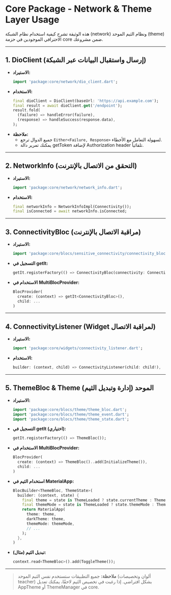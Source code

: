 # Core Package - Network & Theme Layer Usage

هذه الوثيقة تشرح كيفية استخدام نظام الشبكة (network) ونظام الثيم الموحد (theme) الاحترافي الموجودين في حزمة core ضمن مشروعك.

---

## 1. DioClient (إرسال واستقبال البيانات عبر الشبكة)

- **الاستيراد:**
  ```dart
  import 'package:core/network/dio_client.dart';
  ```
- **الاستخدام:**
  ```dart
  final dioClient = DioClient(baseUrl: 'https://api.example.com');
  final result = await dioClient.get('/endpoint');
  result.fold(
    (failure) => handleError(failure),
    (response) => handleSuccess(response.data),
  );
  ```
- **ملاحظة:**
  - جميع الدوال ترجع `Either<Failure, Response>` لسهولة التعامل مع الأخطاء.
  - يمكنك تمرير دالة getToken لإضافة Authorization header تلقائياً.

---

## 2. NetworkInfo (التحقق من الاتصال بالإنترنت)

- **الاستيراد:**
  ```dart
  import 'package:core/network/network_info.dart';
  ```
- **الاستخدام:**
  ```dart
  final networkInfo = NetworkInfoImpl(Connectivity());
  final isConnected = await networkInfo.isConnected;
  ```

---

## 3. ConnectivityBloc (مراقبة الاتصال بالإنترنت)

- **الاستيراد:**
  ```dart
  import 'package:core/blocs/sensitive_connectivity/connectivity_bloc.dart';
  ```
- **التسجيل في getIt:**
  ```dart
  getIt.registerFactory(() => ConnectivityBloc(connectivity: Connectivity()));
  ```
- **الاستخدام في MultiBlocProvider:**
  ```dart
  BlocProvider(
    create: (context) => getIt<ConnectivityBloc>(),
    child: ...
  )
  ```

---

## 4. ConnectivityListener (Widget لمراقبة الاتصال)

- **الاستيراد:**
  ```dart
  import 'package:core/widgets/connectivity_listener.dart';
  ```
- **الاستخدام:**
  ```dart
  builder: (context, child) => ConnectivityListener(child: child!),
  ```

---

## 5. ThemeBloc & Theme الموحد (إدارة وتبديل الثيم)

- **الاستيراد:**
  ```dart
  import 'package:core/blocs/theme/theme_bloc.dart';
  import 'package:core/blocs/theme/theme_event.dart';
  import 'package:core/blocs/theme/theme_state.dart';
  ```
- **التسجيل في getIt (اختياري):**
  ```dart
  getIt.registerFactory(() => ThemeBloc());
  ```
- **الاستخدام في MultiBlocProvider:**
  ```dart
  BlocProvider(
    create: (context) => ThemeBloc()..add(InitializeTheme()),
    child: ...
  )
  ```
- **استخدام الثيم في MaterialApp:**
  ```dart
  BlocBuilder<ThemeBloc, ThemeState>(
    builder: (context, state) {
      final theme = state is ThemeLoaded ? state.currentTheme : ThemeData.light();
      final themeMode = state is ThemeLoaded ? state.themeMode : ThemeMode.system;
      return MaterialApp(
        theme: theme,
        darkTheme: theme,
        themeMode: themeMode,
        // ...
      );
    },
  )
  ```
- **تبديل الثيم (مثال):**
  ```dart
  context.read<ThemeBloc>().add(ToggleTheme());
  ```

---

> **ملاحظة:**
> جميع التطبيقات ستستخدم نفس الثيم الموحد (ألوان وتخصيصات teacher) بشكل افتراضي. إذا رغبت في تخصيص الثيم لاحقًا، يمكنك تعديل AppTheme أو ThemeManager في core.

